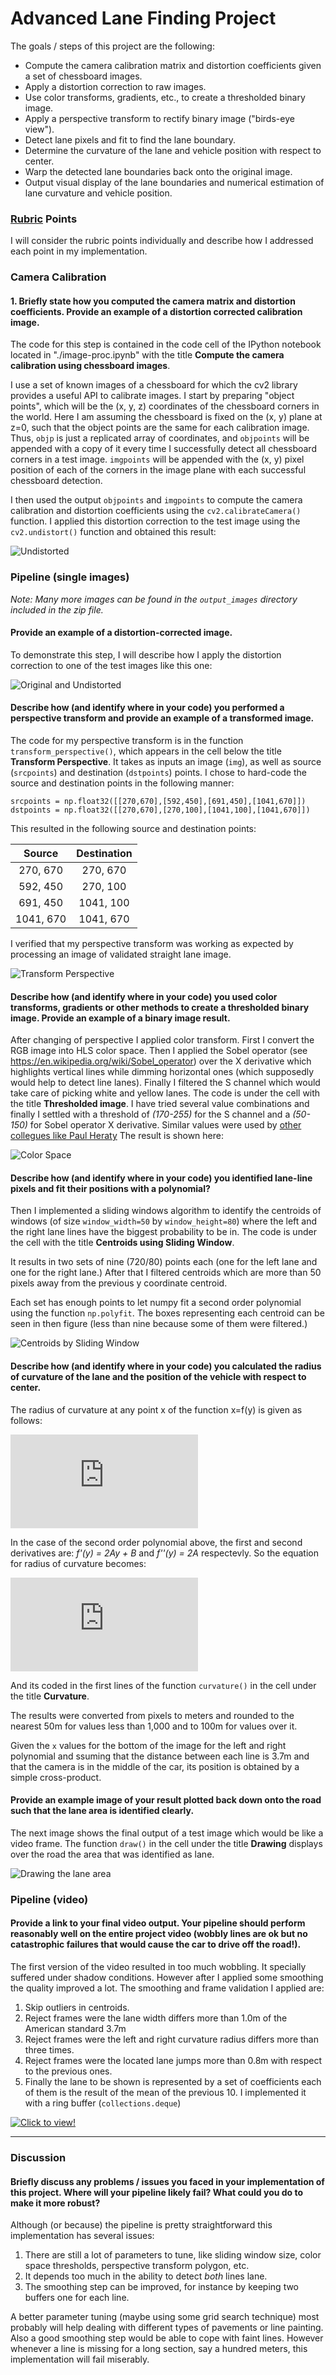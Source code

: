 
# Advanced Lane Finding Project

The goals / steps of this project are the following:

* Compute the camera calibration matrix and distortion coefficients given a set of chessboard images.
* Apply a distortion correction to raw images.
* Use color transforms, gradients, etc., to create a thresholded binary image.
* Apply a perspective transform to rectify binary image ("birds-eye view").
* Detect lane pixels and fit to find the lane boundary.
* Determine the curvature of the lane and vehicle position with respect to center.
* Warp the detected lane boundaries back onto the original image.
* Output visual display of the lane boundaries and numerical estimation of lane curvature and vehicle position.

[//]: # (Image References)

[image01]: ./output_images/calibration0.png "Undistorted"
[image02]: ./output_images/undistort0.png "Original and Undistorted"
[image03]: ./output_images/perspective0.png "Transform Perspective"
[image04]: ./output_images/thresholded0.png "Color Space transform"
[image05]: ./output_images/centroids1.png "Centroids by Sliding Window"
[image06]: ./output_images/draw0.png "Drawing the Lane Area"
[video1]: ./advanced_lane.mp4 "Video"

### [Rubric](https://review.udacity.com/#!/rubrics/571/view) Points

I will consider the rubric points individually and describe how I addressed each point in my implementation.  


### Camera Calibration

#### 1. Briefly state how you computed the camera matrix and distortion coefficients. Provide an example of a distortion corrected calibration image.

The code for this step is contained in the code cell of the IPython notebook located in "./image-proc.ipynb" with the title **Compute the camera calibration using chessboard images**.

I use a set of known images of a chessboard for which the cv2 library provides a useful API to calibrate images. I start by preparing "object points", which will be the (x, y, z) coordinates of the chessboard corners in the world. Here I am assuming the chessboard is fixed on the (x, y) plane at z=0, such that the object points are the same for each calibration image.  Thus, `objp` is just a replicated array of coordinates, and `objpoints` will be appended with a copy of it every time I successfully detect all chessboard corners in a test image.  `imgpoints` will be appended with the (x, y) pixel position of each of the corners in the image plane with each successful chessboard detection.  

I then used the output `objpoints` and `imgpoints` to compute the camera calibration and distortion coefficients using the `cv2.calibrateCamera()` function.  I applied this distortion correction to the test image using the `cv2.undistort()` function and obtained this result:

![Undistorted][image01]


### Pipeline (single images)


_Note: Many more images can be found in the `output_images` directory included in the zip file._


#### Provide an example of a distortion-corrected image.

To demonstrate this step, I will describe how I apply the distortion correction to one of the test images like this one:

![Original and Undistorted][image02]


#### Describe how (and identify where in your code) you performed a perspective transform and provide an example of a transformed image.

The code for my perspective transform is in the function `transform_perspective()`, which appears in the cell below the title **Transform Perspective**. It takes as inputs an image (`img`), as well as source (`srcpoints`) and destination (`dstpoints`) points.  I chose to hard-code the source and destination points in the following manner:

```
srcpoints = np.float32([[270,670],[592,450],[691,450],[1041,670]])
dstpoints = np.float32([[270,670],[270,100],[1041,100],[1041,670]])
```
This resulted in the following source and destination points:

| Source        | Destination   | 
|:-------------:|:-------------:| 
| 270, 670      | 270, 670      | 
| 592, 450      | 270, 100      |
| 691, 450      | 1041, 100     |
| 1041, 670     | 1041, 670     |

I verified that my perspective transform was working as expected by processing an image of validated straight lane image.


![Transform Perspective][image03]


#### Describe how (and identify where in your code) you used color transforms, gradients or other methods to create a thresholded binary image. Provide an example of a binary image result.

After changing of perspective I applied color transform. First I convert the RGB image into HLS color space. Then I applied the Sobel operator (see https://en.wikipedia.org/wiki/Sobel_operator) over the X derivative which highlights vertical lines while dimming horizontal ones (which supposedly would help to detect line lanes). Finally I filtered the S channel which would take care of picking white and yellow lanes. The code is under the cell with the title **Thresholded image**. I have tried several value combinations and finally I settled with a threshold of *(170-255)* for the S channel and a *(50-150)* for Sobel operator X derivative. Similar values were used by [other collegues like Paul Heraty](https://medium.com/@heratypaul/udacity-sdcnd-advanced-lane-finding-45012da5ca7d]) The result is shown here:

![Color Space][image04]


#### Describe how (and identify where in your code) you identified lane-line pixels and fit their positions with a polynomial?

Then I implemented a sliding windows algorithm to identify the centroids of windows (of size `window_width=50` by `window_height=80`) where the left and the right lane lines have the biggest probability to be in. The code is under the cell with the title **Centroids using Sliding Window**.

It results in two sets of nine (720/80) points each (one for the left lane and one for the right lane.) After that I filtered centroids which are more than 50 pixels away from the previous y coordinate centroid. 

Each set has enough points to let numpy fit a second order polynomial using the function `np.polyfit`. The boxes representing each centroid can be seen in then figure (less than nine because some of them were filtered.)

![Centroids by Sliding Window][image05]


#### Describe how (and identify where in your code) you calculated the radius of curvature of the lane and the position of the vehicle with respect to center.

The radius of curvature at any point x of the function x=f(y) is given as follows:

![radius of curvature](https://latex.codecogs.com/gif.latex?%7B%5Crm%20R_%7Bcurv%7D%7D%20%3D%20%5Cfrac%7B%7B%7B%7B%5Cleft%5B%20%7B1%20&plus;%20%7B%7B%5Cleft%28%20%7B%5Cfrac%7B%7Bdy%7D%7D%7B%7Bdx%7D%7D%7D%20%5Cright%29%7D%5E2%7D%7D%20%5Cright%5D%7D%5E%7B3/2%7D%7D%7D%7D%7B%7B%5Cleft%7C%20%7B%5Cfrac%7B%7B%7Bd%5E2%7Dy%7D%7D%7B%7Bd%7Bx%5E2%7D%7D%7D%7D%20%5Cright%7C%7D%7D)



In the case of the second order polynomial above, the first and second derivatives are: *f'(y) = 2Ay + B* and
*f''(y) = 2A* respectevly. So the equation for radius of curvature becomes:

![curvature on 2nd order poly](https://latex.codecogs.com/gif.latex?%7B%5Crm%20R_%7Bcurv%7D%7D%20%3D%20%5Cfrac%7B%7B%5B%201%20&plus;%20%28%202Ay&plus;B%20%29%5E2%20%5D%7D%5E%7B3/2%7D%7D%7B%7C%202A%20%7C%7D)

And its coded in the first lines of the function `curvature()` in the cell under the title **Curvature**.

The results were converted from pixels to meters and rounded to the nearest 50m for values less than 1,000 and to 100m for values over it.

Given the `x` values for the bottom of the image for the left and right polynomial and ssuming that the distance between each line is 3.7m and that the camera is in the middle of the car, its position is obtained by a simple cross-product.


#### Provide an example image of your result plotted back down onto the road such that the lane area is identified clearly.

The next image shows the final output of a test image which would be like a video frame. The function `draw()` in the cell under the title **Drawing** displays over the road the area that was identified as lane.

![Drawing the lane area][image06]


### Pipeline (video)

#### Provide a link to your final video output. Your pipeline should perform reasonably well on the entire project video (wobbly lines are ok but no catastrophic failures that would cause the car to drive off the road!).

The first version of the video resulted in too much wobbling. It specially suffered under shadow conditions. However after I applied some smoothing the quality improved a lot. The smoothing and frame validation I applied are:

1. Skip outliers in centroids.
1. Reject frames were the lane width differs more than 1.0m of the American standard 3.7m
1. Reject frames were the left and right curvature radius differs more than three times.
1. Reject frames were the located lane jumps more than 0.8m with respect to the previous ones.
1. Finally the lane to be shown is represented by a set of coefficients each of them is the result of the mean of the previous 10. I implemented it with a ring buffer (`collections.deque`)


[![Click to view!](https://img.youtube.com/vi/Mq3zFWd7CmI/0.jpg)](https://www.youtube.com/watch?v=Mq3zFWd7CmI)

---

### Discussion

#### Briefly discuss any problems / issues you faced in your implementation of this project.  Where will your pipeline likely fail?  What could you do to make it more robust?

Although (or because) the pipeline is pretty straightforward this implementation has several issues:

1. There are still a lot of parameters to tune, like sliding window size, color space thresholds, perspective transform polygon, etc.
1. It depends too much in the ability to detect *both* lines lane.
1. The smoothing step can be improved, for instance by keeping two buffers one for each line.

A better parameter tuning (maybe using some grid search technique) most probably will help dealing with different types of pavements or line painting.
Also a good smoothing step would be able to cope with faint lines.
However whenever a line is missing for a long section, say a hundred meters, this implementation will fail miserably.

